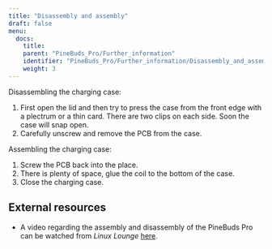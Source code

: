 ```yaml
---
title: "Disassembly and assembly"
draft: false
menu:
  docs:
    title:
    parent: "PineBuds_Pro/Further_information"
    identifier: "PineBuds_Pro/Further_information/Disassembly_and_assembly"
    weight: 3
---
```


Disassembling the charging case:

1. First open the lid and then try to press the case from the front edge with a plectrum or a thin card. There are two clips on each side. Soon the case will snap open.
2. Carefully unscrew and remove the PCB from the case.

Assembling the charging case:

1. Screw the PCB back into the place.
2. There is plenty of space, glue the coil to the bottom of the case.
3. Close the charging case.

## External resources

* A video regarding the assembly and disassembly of the PineBuds Pro can be watched from _Linux Lounge_ [here](https://www.youtube.com/watch?v=xXxRGXWvdVw).
